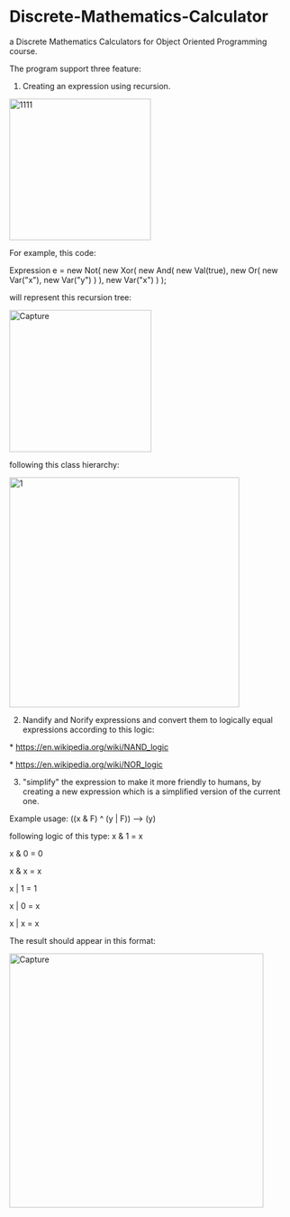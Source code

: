 # Discrete-Mathematics-Calculator
a Discrete Mathematics Calculators for Object Oriented Programming course.

The program support three feature:
1. Creating an expression using recursion.
<img width="251" alt="1111" src="https://user-images.githubusercontent.com/103560553/189334053-e1558302-acaf-483d-89f8-01d5af0727d5.PNG">


For example, this code:

Expression e = new Not(
                  new Xor(
                     new And(
                        new Val(true),
                        new Or(
                           new Var("x"),
                           new Var("y")
                        )
                     ),
                     new Var("x")
                  )
               );


will represent this recursion tree:

<img width="252" alt="Capture" src="https://user-images.githubusercontent.com/103560553/189334162-ab17828b-1d7c-49f3-94e2-499611f45dc2.PNG">

following this class hierarchy:


<img width="408" alt="1" src="https://user-images.githubusercontent.com/103560553/189334077-4359b9d4-9f9a-445e-95a5-b34ff7e77388.PNG">


2. Nandify and Norify expressions and convert them to logically equal expressions according to this logic:

\* https://en.wikipedia.org/wiki/NAND_logic

\* https://en.wikipedia.org/wiki/NOR_logic

3.  "simplify" the expression to make it more friendly to humans, by creating a new expression which is a simplified version of the current one.

Example usage:
 ((x & F) ^ (y | F)) --> (y)
 
 following logic of this type:
 x & 1 = x

x & 0 = 0

x & x = x

x | 1 = 1

x | 0 = x

x | x = x

The result should appear in this format:



<img width="451" alt="Capture" src="https://user-images.githubusercontent.com/103560553/184178745-48a02b8c-5763-4031-a55a-8e0c2b92ac64.PNG">
